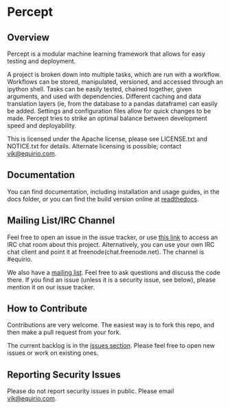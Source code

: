 Percept
====================

Overview
---------------------
Percept is a modular machine learning framework that allows for easy testing and deployment.

A project is broken down into multiple tasks, which are run with a workflow.  Workflows can be stored, manipulated, versioned, and accessed through an ipython shell.  Tasks can be easily tested, chained together, given arguments, and used with dependencies.  Different caching and data translation layers (ie, from the database to a pandas dataframe) can easily be added.  Settings and configuration files allow for quick changes to be made.  Percept tries to strike an optimal balance between development speed and deployability.

This is licensed under the Apache license, please see LICENSE.txt and NOTICE.txt for details.  Alternate licensing is possible; contact vik@equirio.com.

Documentation
---------------------
You can find documentation, including installation and usage guides, in the docs folder, or you can find the build version online at [readthedocs](http://percept.readthedocs.org).

Mailing List/IRC Channel
---------------------
Feel free to open an issue in the issue tracker, or use [this link](http://webchat.freenode.net/?channels=#equirio) to access an IRC chat room about this project.  Alternatively, you can use your own IRC chat client and point it at freenode(chat.freenode.net).  The channel is #equirio.

We also have a [mailing list](https://groups.google.com/forum/?hl=en#!forum/equirio-percept).  Feel free to ask questions and discuss the code there.  If you find an issue (unless it is a security issue, see below), please mention it on our issue tracker.

How to Contribute
-----------------
Contributions are very welcome. The easiest way is to fork this repo, and then
make a pull request from your fork.

The current backlog is in the [issues section](http://github.com/equirio/percept/issues?labels=&page=1&state=open).
Please feel free to open new issues or work on existing ones.

Reporting Security Issues
--------------------------
Please do not report security issues in public. Please email vik@equirio.com.
